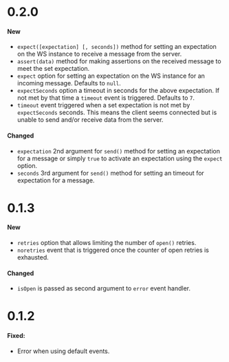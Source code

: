 # 0.2.0

#### New

 - `expect([expectation] [, seconds])` method for setting an expectation on the WS instance to receive a message from the server.
 - `assert(data)` method for making assertions on the received message to meet the set expectation.
 - `expect` option for setting an expectation on the WS instance for an incoming message. Defaults to `null`.
 - `expectSeconds` option a timeout in seconds for the above expectation. If not met by that time a `timeout` event is triggered. Defaults to `7`. 
 - `timeout` event triggered when a set expectation is not met by `expectSeconds` seconds. This means the client seems connected but is unable to send and/or receive data  from the server.

#### Changed

 - `expectation` 2nd argument for `send()` method for setting an expectation for a message or simply `true` to activate an expectation using the `expect` option.
 - `seconds` 3rd argument for `send()` method for setting an timeout for expectation for a message.

# 0.1.3

#### New

 - `retries` option that allows limiting the number of `open()` retries.
 - `noretries` event that is triggered once the counter of open retries is exhausted.

#### Changed

 - `isOpen` is passed as second argument to `error` event handler.

# 0.1.2

#### Fixed:

 - Error when using default events.
